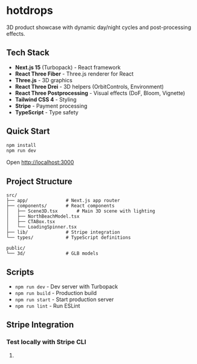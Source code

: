 # hotdrops

3D product showcase with dynamic day/night cycles and post-processing effects.

## Tech Stack

- **Next.js 15** (Turbopack) - React framework
- **React Three Fiber** - Three.js renderer for React
- **Three.js** - 3D graphics
- **React Three Drei** - 3D helpers (OrbitControls, Environment)
- **React Three Postprocessing** - Visual effects (DoF, Bloom, Vignette)
- **Tailwind CSS 4** - Styling
- **Stripe** - Payment processing
- **TypeScript** - Type safety

## Quick Start

```bash
npm install
npm run dev
```

Open [http://localhost:3000](http://localhost:3000)

## Project Structure

```
src/
├── app/              # Next.js app router
├── components/       # React components
│   ├── Scene3D.tsx       # Main 3D scene with lighting
│   ├── NorthBeachModel.tsx
│   ├── CTABox.tsx
│   └── LoadingSpinner.tsx
├── lib/              # Stripe integration
└── types/            # TypeScript definitions

public/
└── 3d/               # GLB models
```

## Scripts

- `npm run dev` - Dev server with Turbopack
- `npm run build` - Production build
- `npm run start` - Start production server
- `npm run lint` - Run ESLint

## Stripe Integration

### Test locally with **Stripe CLI**

1. 